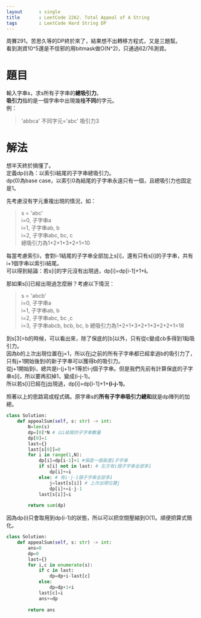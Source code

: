 ```yaml
--- 
layout      : single
title       : LeetCode 2262. Total Appeal of A String
tags        : LeetCode Hard String DP
---
```

周賽291。苦思久等的DP終於來了，結果想不出轉移方程式，又是三題幫。  
看到測資10^5還是不信邪的用bitmask做O(N^2)，只通過62/76測資。

# 題目
輸入字串s，求s所有子字串的**總吸引力**。  
**吸引力**指的是一個字串中出現幾種**不同**的字元。  
例：  
> 'abbca' 不同字元='abc' 吸引力3  

# 解法
想半天終於搞懂了。  
定義dp(i)為：以索引i結尾的子字串總吸引力。  
dp(0)為base case，以索引0為結尾的子字串永遠只有一個，且總吸引力也固定是1。  

先考慮沒有字元重複出現的情況，如：  
> s = 'abc'  
> i=0, 子字串a  
> i=1, 子字串ab, b  
> i=2, 子字串abc, bc, c  
> 總吸引力為1+2+1+3+2+1=10

每當考慮索引i，會對i-1結尾的子字串全部加上s[i]，還有只有s[i]的子字串，共有i+1個字串以索引i結尾。  
可以得到結論：若s[i]的字元沒有出現過，dp[i]=dp[i-1]+1+**i**。  

那如果s[i]已經出現過怎麼辦？考慮以下情況：  
> s = 'abcb'  
> i=0, 子字串a  
> i=1, 子字串ab, b  
> i=2, 子字串abc, bc ,c  
> i=3, 子字串abcb, bcb, bc, b
> 總吸引力為1+2+1+3+2+1+3+2+2+1=18

到s[3]=b的時候，可以看出來，除了保底的[b]以外，只有從c變成cb多得到1點吸引力。  
因為b的上次出現位置在j=1，所以在j之前的所有子字串都已經拿過b的吸引力了，只有j+1開始後到i的新子字串可以獲得b的吸引力。  
從j+1開始到i，總共是i-(j+1)+1等於i-j個子字串。但是我們先前有計算保底的子字串s[i]，所以要再扣掉1，變成(i-j-1)。  
所以若s[i]已經在j出現過，dp[i]=dp[i-1]+1+**(i-j-1)**。

照著以上的思路寫成程式碼。原字串s的**所有子字串吸引力總和**就是dp陣列的加總。

```python
class Solution:
    def appealSum(self, s: str) -> int:
        N=len(s)
        dp=[0]*N # 以i結尾的子字串數量
        dp[0]=1
        last={}
        last[s[0]]=0
        for i in range(1,N):
            dp[i]=dp[i-1]+1 #保底一個長度1子字串
            if s[i] not in last: # 左方有i個子字串全部多1
                dp[i]+=i
            else: # 有i-j-1個子字串全部多1
                j=last[s[i]] # 上次出現位置j
                dp[i]+=i-j-1 
            last[s[i]]=i
            
        return sum(dp)
```

因為dp(i)只會取用到dp(i-1)的狀態，所以可以把空間壓縮到O(1)。順便把算式簡化。  

```python
class Solution:
    def appealSum(self, s: str) -> int:
        ans=0
        dp=0
        last={}
        for i,c in enumerate(s):
            if c in last:
                dp=dp+i-last[c]
            else:
                dp=dp+1+i
            last[c]=i
            ans+=dp
            
        return ans
```            
